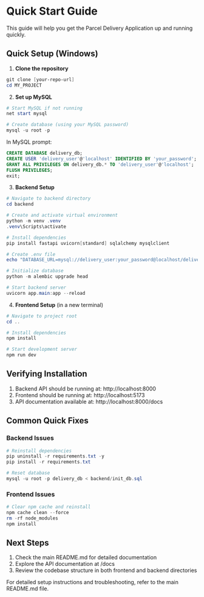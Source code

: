 # Quick Start Guide

This guide will help you get the Parcel Delivery Application up and running quickly.

## Quick Setup (Windows)

1. **Clone the repository**
```powershell
git clone [your-repo-url]
cd MY_PROJECT
```

2. **Set up MySQL**
```powershell
# Start MySQL if not running
net start mysql

# Create database (using your MySQL password)
mysql -u root -p
```
In MySQL prompt:
```sql
CREATE DATABASE delivery_db;
CREATE USER 'delivery_user'@'localhost' IDENTIFIED BY 'your_password';
GRANT ALL PRIVILEGES ON delivery_db.* TO 'delivery_user'@'localhost';
FLUSH PRIVILEGES;
exit;
```

3. **Backend Setup**
```powershell
# Navigate to backend directory
cd backend

# Create and activate virtual environment
python -m venv .venv
.venv\Scripts\activate

# Install dependencies
pip install fastapi uvicorn[standard] sqlalchemy mysqlclient

# Create .env file
echo "DATABASE_URL=mysql://delivery_user:your_password@localhost/delivery_db" > .env

# Initialize database
python -m alembic upgrade head

# Start backend server
uvicorn app.main:app --reload
```

4. **Frontend Setup** (in a new terminal)
```powershell
# Navigate to project root
cd ..

# Install dependencies
npm install

# Start development server
npm run dev
```

## Verifying Installation

1. Backend API should be running at: http://localhost:8000
2. Frontend should be running at: http://localhost:5173
3. API documentation available at: http://localhost:8000/docs

## Common Quick Fixes

### Backend Issues
```powershell
# Reinstall dependencies
pip uninstall -r requirements.txt -y
pip install -r requirements.txt

# Reset database
mysql -u root -p delivery_db < backend/init_db.sql
```

### Frontend Issues
```powershell
# Clear npm cache and reinstall
npm cache clean --force
rm -rf node_modules
npm install
```

## Next Steps

1. Check the main README.md for detailed documentation
2. Explore the API documentation at /docs
3. Review the codebase structure in both frontend and backend directories

For detailed setup instructions and troubleshooting, refer to the main README.md file.